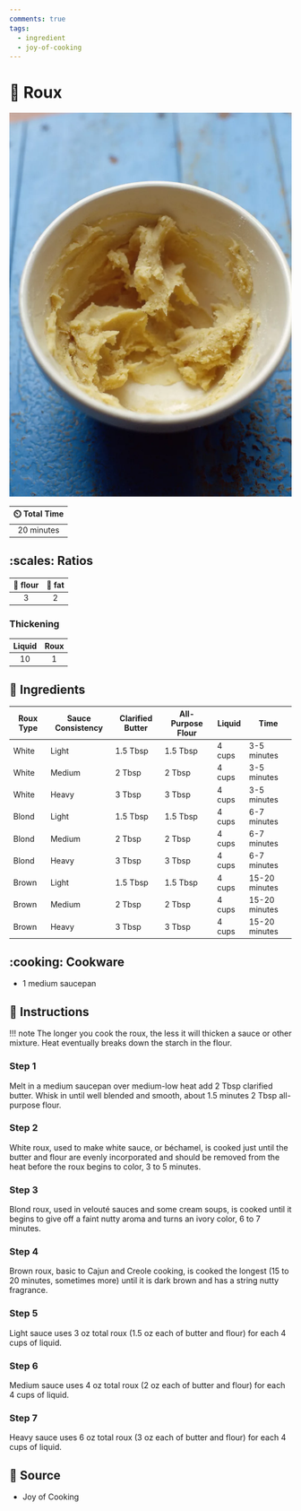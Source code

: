 ```yaml
---
comments: true
tags:
  - ingredient
  - joy-of-cooking
---
```

# :stew: Roux

![Roux](../assets/images/roux.png)

| :timer_clock: Total Time |
|:-----------------------: |
| 20 minutes |

## :scales: Ratios

| :ear_of_rice: flour | :butter: fat  |
|:-------------------:|:-------------:|
| 3                   | 2             |

### Thickening

| Liquid  | Roux  |
|:-------:|:-----:|
| 10      | 1     |

## :salt: Ingredients

| Roux Type | Sauce Consistency | Clarified Butter  | All-Purpose Flour | Liquid  | Time          |
|-----------|-------------------|-------------------|-------------------|---------|---------------|
| White     | Light             | 1.5 Tbsp          | 1.5 Tbsp          | 4 cups  | 3-5 minutes   |
| White     | Medium            | 2 Tbsp            | 2 Tbsp            | 4 cups  | 3-5 minutes   |
| White     | Heavy             | 3 Tbsp            | 3 Tbsp            | 4 cups  | 3-5 minutes   |
| Blond     | Light             | 1.5 Tbsp          | 1.5 Tbsp          | 4 cups  | 6-7 minutes   |
| Blond     | Medium            | 2 Tbsp            | 2 Tbsp            | 4 cups  | 6-7 minutes   |
| Blond     | Heavy             | 3 Tbsp            | 3 Tbsp            | 4 cups  | 6-7 minutes   |
| Brown     | Light             | 1.5 Tbsp          | 1.5 Tbsp          | 4 cups  | 15-20 minutes |
| Brown     | Medium            | 2 Tbsp            | 2 Tbsp            | 4 cups  | 15-20 minutes |
| Brown     | Heavy             | 3 Tbsp            | 3 Tbsp            | 4 cups  | 15-20 minutes |

## :cooking: Cookware

- 1 medium saucepan

## :pencil: Instructions

!!! note
    The longer you cook the roux, the less it will thicken a sauce or other mixture. Heat eventually breaks down the
    starch in the flour.

### Step 1

Melt in a medium saucepan over medium-low heat add 2 Tbsp clarified butter. Whisk in until well blended and smooth,
about 1.5 minutes 2 Tbsp all-purpose flour.

### Step 2

White roux, used to make white sauce, or béchamel, is cooked just until the butter and flour are evenly incorporated and
should be removed from the heat before the roux begins to color, 3 to 5 minutes.

### Step 3

Blond roux, used in velouté sauces and some cream soups, is cooked until it begins to give off a faint nutty aroma and
turns an ivory color, 6 to 7 minutes.

### Step 4

Brown roux, basic to Cajun and Creole cooking, is cooked the longest (15 to 20 minutes, sometimes more) until it is dark
brown and has a string nutty fragrance.

### Step 5

Light sauce uses 3 oz total roux (1.5 oz each of butter and flour) for each 4 cups of liquid.

### Step 6

Medium sauce uses 4 oz total roux (2 oz each of butter and flour) for each 4 cups of liquid.

### Step 7

Heavy sauce uses 6 oz total roux (3 oz each of butter and flour) for each 4 cups of liquid.

## :link: Source

- Joy of Cooking
